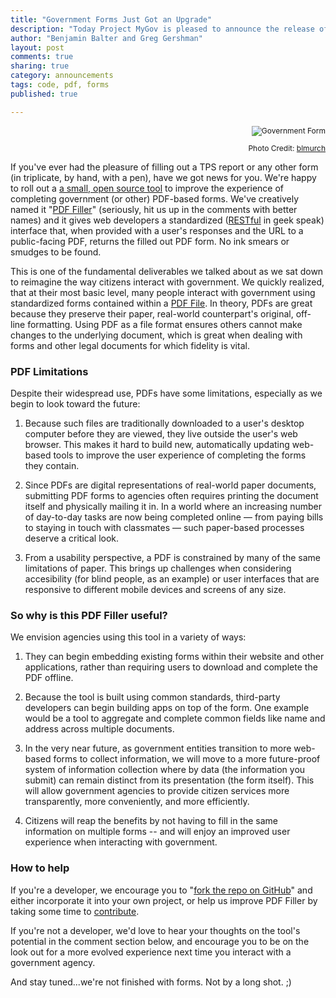 ```yaml
---
title: "Government Forms Just Got an Upgrade"
description: "Today Project MyGov is pleased to announce the release of a small, open source tool to improve the experience of completing government (or other) PDF-based forms"
author: "Benjamin Balter and Greg Gershman"
layout: post
comments: true
sharing: true
category: announcements
tags: code, pdf, forms
published: true

---
```


<div class="alignright" style="text-align:right; font-size: 12px;">

<img src="http://presidential-innovation-fellows.github.com/mygov/images/content/passport.jpg" alt="Government Form"><br />

Photo Credit: <a href="http://www.flickr.com/photos/blmurch/4262786267/">blmurch</a>

</div>

If you've ever had the pleasure of filling out a TPS report or any other form (in triplicate, by hand, with a pen), have we got news for you. We're happy to roll out a [a small, open source tool](https://github.com/GSA-OCSIT/pdf-filler) to improve the experience of completing government (or other) PDF-based forms. We've creatively named it "[PDF Filler](https://github.com/GSA-OCSIT/pdf-filler)" (seriously, hit us up in the comments with better names) and it gives web developers a standardized ([RESTful](http://en.wikipedia.org/wiki/Representational_state_transfer) in geek speak) interface that, when provided with a user's responses and the URL to a public-facing PDF, returns the filled out PDF form. No ink smears or smudges to be found.

<!-- more -->

This is one of the fundamental deliverables we talked about as we sat down to reimagine the way citizens interact with government. We quickly realized, that at their most basic level, many people interact with government using standardized forms contained within a [PDF File](http://en.wikipedia.org/wiki/Portable_Document_Format). In theory, PDFs are great because they preserve their paper, real-world counterpart's original, off-line formatting. Using PDF as a file format ensures others cannot make changes to the underlying document, which is great when dealing with forms and other legal documents for which fidelity is vital.

### PDF Limitations

Despite their widespread use, PDFs have some limitations, especially as we begin to look toward the future:

1. Because such files are traditionally downloaded to a user's desktop computer before they are viewed, they live outside the user's web browser. This makes it hard to build new, automatically updating web-based tools to improve the user experience of completing the forms they contain.

2. Since PDFs are digital representations of real-world paper documents, submitting PDF forms to agencies often requires printing the document itself and physically mailing it in. In a world where an increasing number of day-to-day tasks are now being completed online — from paying bills to staying in touch with classmates — such paper-based processes deserve a critical look.

3. From a usability perspective, a PDF is constrained by many of the same limitations of paper. This brings up challenges when considering accesibility (for blind people, as an example) or user interfaces that are responsive to different mobile devices and screens of any size. 

### So why is this PDF Filler useful?

We envision agencies using this tool in a variety of ways:

1. They can begin embedding existing forms within their website and other applications, rather than requiring users to download and complete the PDF offline. 

2. Because the tool is built using common standards, third-party developers can begin building apps on top of the form. One example would be a tool to aggregate and complete common fields like name and address across multiple documents.

3. In the very near future, as government entities transition to more web-based forms to collect information, we will move to a more future-proof system of information collection where by data (the information you submit) can remain distinct from its presentation (the form itself). This will allow government agencies to provide citizen services more transparently, more conveniently, and more efficiently.

4. Citizens will reap the benefits by not having to fill in the same information on multiple forms -- and will enjoy an improved user experience when interacting with government.

### How to help

If you're a developer, we encourage you to "[fork the repo on GitHub](https://github.com/GSA-OCSIT/pdf-filler)" and either incorporate it into your own project, or help us improve PDF Filler by taking some time to [contribute](https://github.com/GSA-OCSIT/pdf-filler#contributing).

If you're not a developer, we'd love to hear your thoughts on the tool's potential in the comment section below, and encourage you to be on the look out for a more evolved experience next time you interact with a government agency.

And stay tuned...we're not finished with forms. Not by a long shot. ;)